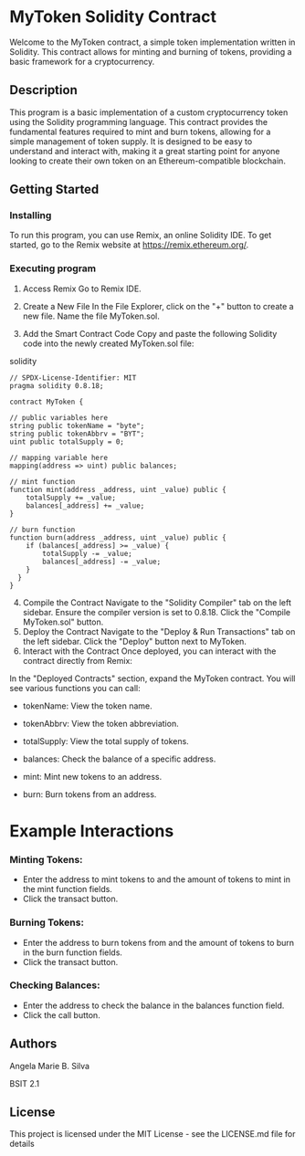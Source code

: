 # MyToken Solidity Contract

Welcome to the MyToken contract, a simple token implementation written in Solidity. This contract allows for minting and burning of tokens, providing a basic framework for a cryptocurrency.

## Description

This program is a basic implementation of a custom cryptocurrency token using the Solidity programming language. This contract provides the fundamental features required to mint and burn tokens, allowing for a simple management of token supply. It is designed to be easy to understand and interact with, making it a great starting point for anyone looking to create their own token on an Ethereum-compatible blockchain.

## Getting Started

### Installing

To run this program, you can use Remix, an online Solidity IDE. To get started, go to the Remix website at https://remix.ethereum.org/.

### Executing program

1. Access Remix
Go to Remix IDE.

2. Create a New File
In the File Explorer, click on the "+" button to create a new file.
Name the file MyToken.sol.

4. Add the Smart Contract Code
Copy and paste the following Solidity code into the newly created MyToken.sol file:

solidity
     
    // SPDX-License-Identifier: MIT
    pragma solidity 0.8.18;

    contract MyToken {
  
    // public variables here
    string public tokenName = "byte";
    string public tokenAbbrv = "BYT";
    uint public totalSupply = 0;

    // mapping variable here
    mapping(address => uint) public balances;
    
    // mint function
    function mint(address _address, uint _value) public {
        totalSupply += _value;
        balances[_address] += _value;
    }

    // burn function
    function burn(address _address, uint _value) public {
        if (balances[_address] >= _value) {
            totalSupply -= _value;
            balances[_address] -= _value;
        }
      }
    }

4. Compile the Contract
Navigate to the "Solidity Compiler" tab on the left sidebar.
Ensure the compiler version is set to 0.8.18.
Click the "Compile MyToken.sol" button.
5. Deploy the Contract
Navigate to the "Deploy & Run Transactions" tab on the left sidebar.
Click the "Deploy" button next to MyToken.
6. Interact with the Contract
Once deployed, you can interact with the contract directly from Remix:

In the "Deployed Contracts" section, expand the MyToken contract.
You will see various functions you can call:

* tokenName: View the token name.

* tokenAbbrv: View the token abbreviation.

* totalSupply: View the total supply of tokens.

* balances: Check the balance of a specific address.

* mint: Mint new tokens to an address.

* burn: Burn tokens from an address.

# Example Interactions
### Minting Tokens:
* Enter the address to mint tokens to and the amount of tokens to mint in the mint function fields.
* Click the transact button.

### Burning Tokens:
* Enter the address to burn tokens from and the amount of tokens to burn in the burn function fields.
* Click the transact button.

### Checking Balances:
* Enter the address to check the balance in the balances function field.
* Click the call button.

## Authors

Angela Marie B. Silva

BSIT 2.1


## License

This project is licensed under the MIT License - see the LICENSE.md file for details
